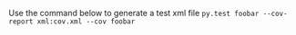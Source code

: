 Use the command below to generate a test xml file
```py.test foobar --cov-report xml:cov.xml --cov foobar```
